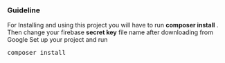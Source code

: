 ### Guideline

For Installing and using this project you will have to run 
<strong>composer install</strong> . Then change your firebase <strong>secret key</strong> file name after downloading from Google
Set up your project and run <pre>composer install</pre>

